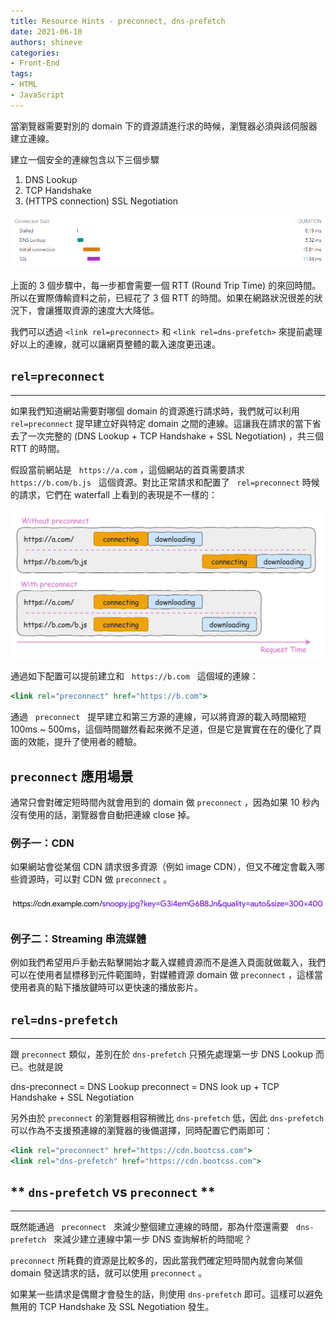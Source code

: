 ```yaml
---
title: Resource Hints - preconnect, dns-prefetch
date: 2021-06-10
authors: shineve
categories:
- Front-End
tags:
- HTML
- JavaScript
---
```


當瀏覽器需要對別的 domain 下的資源請進行求的時候，瀏覽器必須與該伺服器建立連線。

建立一個安全的連線包含以下三個步驟

1. DNS Lookup
2. TCP Handshake
3. (HTTPS connection) SSL Negotiation

![可以透過 Chrome DevTools → Network → Timing 來查看](handshake.png)

上面的 3 個步驟中，每一步都會需要一個 RTT (Round Trip Time) 的來回時間。所以在實際傳輸資料之前，已經花了 3 個 RTT 的時間。如果在網路狀況很差的狀況下，會讓獲取資源的速度大大降低。

我們可以透過 `<link rel=preconnect>` 和 `<link rel=dns-prefetch>` 來提前處理好以上的連線，就可以讓網頁整體的載入速度更迅速。

<!--truncate-->

## **`rel=preconnect`**

---

如果我們知道網站需要對哪個 domain 的資源進行請求時，我們就可以利用 `rel=preconnect` 提早建立好與特定 domain 之間的連線。這讓我在請求的當下省去了一次完整的 (DNS Lookup + TCP Handshake + SSL Negotiation) ，共三個 RTT 的時間。

假設當前網站是   `https://a.com` ，這個網站的首頁需要請求   `https://b.com/b.js`   這個資源。對比正常請求和配置了   `rel=preconnect` 時候的請求，它們在 waterfall 上看到的表現是不一樣的：

![without preconnect vs preconnect](preconnect.png)

通過如下配置可以提前建立和   `https://b.com`   這個域的連線：

```jsx
<link rel="preconnect" href="https://b.com">
```

通過   `preconnect`   提早建立和第三方源的連線，可以將資源的載入時間縮短 100ms ~ 500ms，這個時間雖然看起來微不足道，但是它是實實在在的優化了頁面的效能，提升了使用者的體驗。

## `preconnect` 應用場景

通常只會對確定短時間內就會用到的 domain 做 `preconnect` ，因為如果 10 秒內沒有使用的話，瀏覽器會自動把連線 close 掉。

### 例子一：CDN

如果網站會從某個 CDN 請求很多資源（例如 image CDN），但又不確定會載入哪些資源時，可以對 CDN 做 `preconnect` 。

![cdn](cdn.png)

### 例子二：Streaming 串流媒體

例如我們希望用戶手動去點擊開始才載入媒體資源而不是進入頁面就做載入，我們可以在使用者鼠標移到元件範圍時，對媒體資源 domain 做 `preconnect` ，這樣當使用者真的點下播放鍵時可以更快速的播放影片。

## **`rel=dns-prefetch`**

---

跟 `preconnect` 類似，差別在於 `dns-prefetch` 只預先處理第一步 DNS Lookup 而已。也就是說

dns-preconnect = DNS Lookup
preconnect = DNS look up + TCP Handshake + SSL Negotiation

另外由於 `preconnect` 的瀏覽器相容稍微比 `dns-prefetch` 低，因此 `dns-prefetch` 可以作為不支援預連線的瀏覽器的後備選擇，同時配置它們兩即可：

```jsx
<link rel="preconnect" href="https://cdn.bootcss.com">
<link rel="dns-prefetch" href="https://cdn.bootcss.com">
```

## ** `dns-prefetch` vs `preconnect` **

---

既然能通過   `preconnect`   來減少整個建立連線的時間，那為什麼還需要   `dns-prefetch`   來減少建立連線中第一步 DNS 查詢解析的時間呢？

`preconnect` 所耗費的資源是比較多的，因此當我們確定短時間內就會向某個 domain 發送請求的話，就可以使用 `preconnect` 。

如果某一些請求是偶爾才會發生的話，則使用 `dns-prefetch` 即可。這樣可以避免無用的 TCP Handshake 及 SSL Negotiation 發生。
